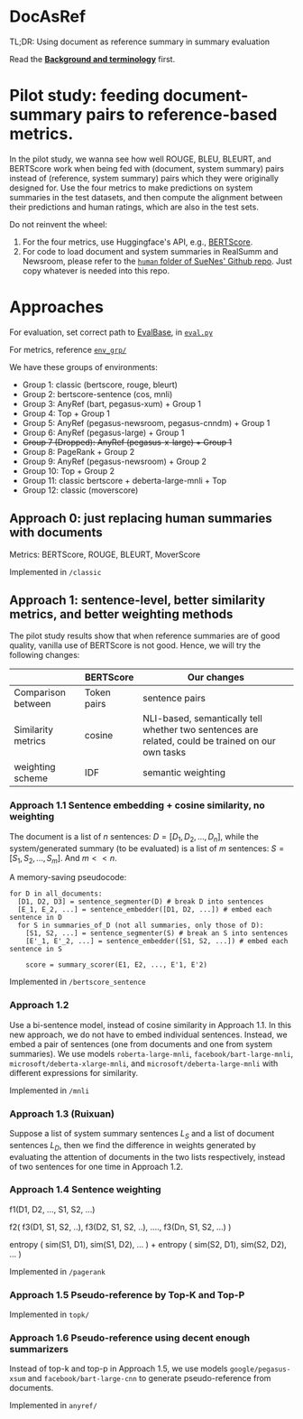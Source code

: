 # DocAsRef

TL;DR: Using document as reference summary in summary evaluation

Read the [**Background and terminology**](https://forrestbao.github.io/summarization_metrics.html) first.

# Pilot study: feeding document-summary pairs to reference-based metrics.

In the pilot study, we wanna see how well ROUGE, BLEU, BLEURT, and BERTScore work when being fed with (document, system summary) pairs instead of (reference, system summary) pairs which they were originally designed for. Use the four metrics to make predictions on system summaries in the test datasets, and then compute the alignment between their predictions and human ratings, which are also in the test sets. 

Do not reinvent the wheel:
1. For the four metrics, use Huggingface's API, e.g., [BERTScore](https://huggingface.co/spaces/evaluate-metric/bertscore). 
2. For code to load document and system summaries in RealSumm and Newsroom, please refer to the [`human` folder of SueNes' Github repo](https://github.com/forrestbao/SueNes/tree/master/human). Just copy whatever is needed into this repo. 

# Approaches

For evaluation, set correct path to [EvalBase](https://github.com/SigmaWe/EvalBase), in [`eval.py`](eval.py)

For metrics, reference [`env_grp/`](env_grp/)

We have these groups of environments:

- Group 1: classic (bertscore, rouge, bleurt)
- Group 2: bertscore-sentence (cos, mnli)
- Group 3: AnyRef (bart, pegasus-xum) + Group 1
- Group 4: Top + Group 1
- Group 5: AnyRef (pegasus-newsroom, pegasus-cnndm) + Group 1
- Group 6: AnyRef (pegasus-large) + Group 1
- <del>Group 7 (Dropped): AnyRef (pegasus-x-large) + Group 1</del>
- Group 8: PageRank + Group 2
- Group 9: AnyRef (pegasus-newsroom) + Group 2
- Group 10: Top + Group 2
- Group 11: classic bertscore + deberta-large-mnli + Top
- Group 12: classic (moverscore)

## Approach 0: just replacing human summaries with documents

Metrics: BERTScore, ROUGE, BLEURT, MoverScore

Implemented in `/classic`

## Approach 1: sentence-level, better similarity metrics, and better weighting methods
The pilot study results show that when reference summaries are of good quality, vanilla use of BERTScore is not good. Hence, we will try the following changes: 

| | BERTScore | Our changes | 
|--|--|--|
|Comparison between |Token pairs| sentence pairs | 
| Similarity metrics| cosine | NLI-based, semantically tell whether two sentences are related, could be trained on our own tasks | 
| weighting scheme | IDF | semantic weighting  |

### Approach 1.1 Sentence embedding + cosine similarity, no weighting

The document is a list of $n$ sentences: $D=[D_1, D_2, ..., D_n]$, while the system/generated summary (to be evaluated) is a list of $m$ sentences: $S=[S_1, S_2, ..., S_m]$. And $m < < n$. 

A memory-saving pseudocode: 

```
for D in all_documents:
  [D1, D2, D3] = sentence_segmenter(D) # break D into sentences
  [E_1, E_2, ...] = sentence_embedder([D1, D2, ...]) # embed each sentence in D
  for S in summaries_of_D (not all summaries, only those of D):
    [S1, S2, ...] = sentence_segmenter(S) # break an S into sentences 
    [E'_1, E'_2, ...] = sentence_embedder([S1, S2, ...]) # embed each sentence in S
    
    score = summary_scorer(E1, E2, ..., E'1, E'2)
```

Implemented in `/bertscore_sentence`

### Approach 1.2

Use a bi-sentence model, instead of cosine similarity in Approach 1.1. In this new approach, we do not have to embed individual sentences. Instead, we embed a pair of sentences (one from documents and one from system summaries). We use models `roberta-large-mnli`, `facebook/bart-large-mnli`, `microsoft/deberta-xlarge-mnli`, and `microsoft/deberta-large-mnli` with different expressions for similarity.

Implemented in `/mnli`

### Approach 1.3 (Ruixuan)

Suppose a list of system summary sentences $L_S$ and a list of document sentences $L_D$, then we find the difference in weights generated by evaluating the attention of documents in the two lists respectively, instead of two sentences for one time in Approach 1.2.

### Approach 1.4 Sentence weighting


f1(D1, D2, ..., S1, S2, ...) 

f2( f3(D1, S1, S2, ..), f3(D2, S1, S2, ..), ...., f3(Dn, S1, S2, ...) ) 

entropy ( sim(S1, D1), sim(S1, D2), ... ) 
+ 
entropy ( sim(S2, D1), sim(S2, D2), ... )

Implemented in `/pagerank`

### Approach 1.5 Pseudo-reference by Top-K and Top-P

Implemented in `topk/`

### Approach 1.6 Pseudo-reference using decent enough summarizers

Instead of top-k and top-p in Approach 1.5, we use models `google/pegasus-xsum` and `facebook/bart-large-cnn` to generate pseudo-reference from documents.

Implemented in `anyref/`
